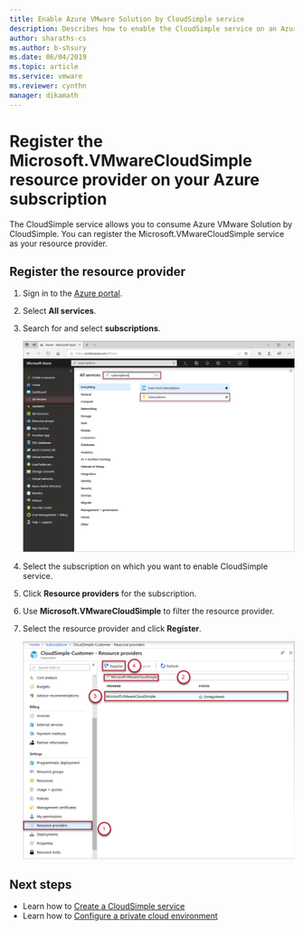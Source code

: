 ```yaml
--- 
title: Enable Azure VMware Solution by CloudSimple service
description: Describes how to enable the CloudSimple service on an Azure subscription and then register the CLoudSimple resource provider
author: sharaths-cs
ms.author: b-shsury 
ms.date: 06/04/2019 
ms.topic: article 
ms.service: vmware 
ms.reviewer: cynthn 
manager: dikamath 
---
```


# Register the Microsoft.VMwareCloudSimple resource provider on your Azure subscription

The CloudSimple service allows you to consume Azure VMware Solution by CloudSimple. You can register the Microsoft.VMwareCloudSimple service as your resource provider.

## Register the resource provider

1. Sign in to the [Azure portal](https://portal.azure.com).

2. Select **All services**.

3. Search for and select **subscriptions**.

    ![Select subscriptions](media/cloudsimple-service-select-subscriptions.png)

4. Select the subscription on which you want to enable CloudSimple service.

5. Click **Resource providers** for the subscription.

6. Use **Microsoft.VMwareCloudSimple** to filter the resource provider.

7. Select the resource provider and click **Register**.

    ![Register resource provider](media/cloudsimple-service-enable-resource-provider.png)

## Next steps

* Learn how to [Create a CloudSimple service](create-cloudsimple-service.md)
* Learn how to [Configure a private cloud environment](quickstart-create-private-cloud.md)